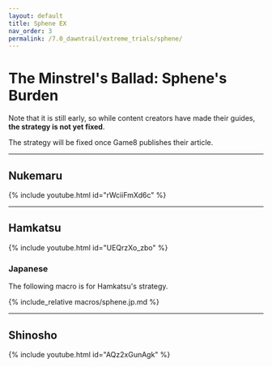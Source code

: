 ```yaml
---
layout: default
title: Sphene EX
nav_order: 3
permalink: /7.0_dawntrail/extreme_trials/sphene/
---
```


# The Minstrel's Ballad: Sphene's Burden

Note that it is still early, so while content creators have made their guides,
**the strategy is not yet fixed**.

The strategy will be fixed once Game8 publishes their article.

---

## Nukemaru

{% include youtube.html id="rWciiFmXd6c" %}

---

## Hamkatsu

{% include youtube.html id="UEQrzXo_zbo" %}

### Japanese

The following macro is for Hamkatsu's strategy.

{% include_relative macros/sphene.jp.md %}

---

## Shinosho

{% include youtube.html id="AQz2xGunAgk" %}

<script data-goatcounter="https://tuufless.goatcounter.com/count"
        async src="//gc.zgo.at/count.js"></script>
